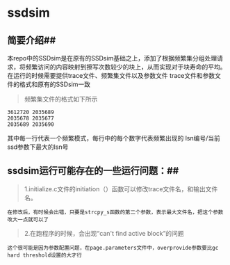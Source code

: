 # ssdsim #

## 简要介绍##
本repo中的SSDsim是在原有的SSDsim基础之上，添加了根据频繁集分组处理请求，将频繁访问的内容映射到擦写次数较少的块上，从而实现对于块寿命的平均。
在运行的时候需要提供trace文件、频繁集文件以及参数文件
trace文件和参数文件的格式和原有的SSDsim一致

> 频繁集文件的格式如下所示

    3612720 2035689
    2035678 2035677
    2035689 2035690
    
其中每一行代表一个频繁模式，每行中的每个数字代表频繁出现的 lsn编号/当前ssd参数下最大的lsn号

## ssdsim运行可能存在的一些运行问题：##
> 1.initialize.c文件的initiation（）函数可以修改trace文件名，和输出文件名。

    在修改后，有时候会出错，只要是strcpy_s函数的第二个参数，表示最大文件名，把这个参数改大一点就可以了
> 2.在跑程序的时候，会出现“can't find active block”的问题

    这个很可能是因为参数配置问题，在page.parameters文件中，overprovide参数要比gc hard threshold设置的大才行
